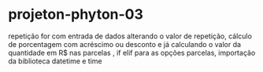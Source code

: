 # projeton-phyton-03
repetição for com entrada de dados alterando o valor de repetição, cálculo de porcentagem com acréscimo ou desconto e já calculando o valor da quantidade em R$ nas parcelas , if elif para as  opções parcelas, importação da biblioteca datetime e time  
